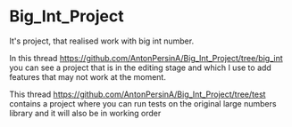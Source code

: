 # Big_Int_Project
It's project, that realised work with big int number.

In this thread https://github.com/AntonPersinA/Big_Int_Project/tree/big_int you can see a project that is in the editing stage and which I use to add features that may not work at the moment. 

This thread https://github.com/AntonPersinA/Big_Int_Project/tree/test contains a project where you can run tests on the original large numbers library and it will also be in working order
